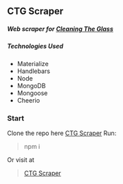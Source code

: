 ## CTG Scraper

##### Web scraper for [Cleaning The Glass](https://www.cleaningtheglass.com)

##### Technologies Used
- Materialize
- Handlebars
- Node
- MongoDB
- Mongoose
- Cheerio

### Start
Clone the repo here [CTG Scraper](https://github.com/tastaub/mongooseScraper)
Run:

> npm i

Or visit at

> [CTG Scraper](https://stark-crag-37953.herokuapp.com/)